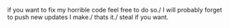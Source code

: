 if you want to fix my horrible code feel free to do so./
I will probably forget to push new updates I make./
thats it./
steal if you want.
